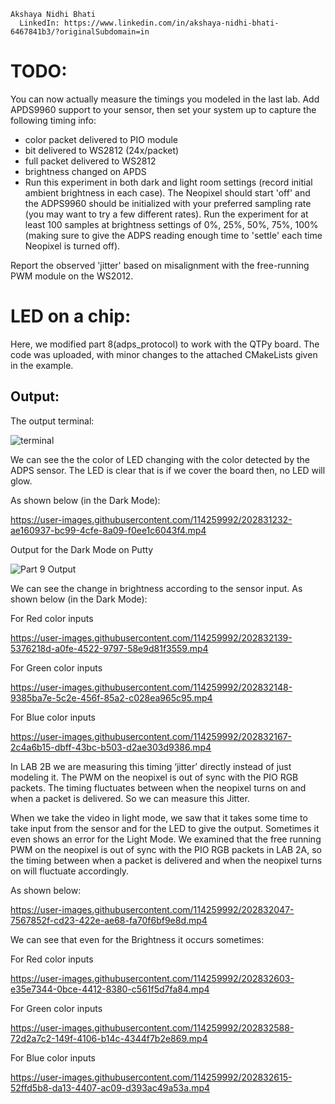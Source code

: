     Akshaya Nidhi Bhati
      LinkedIn: https://www.linkedin.com/in/akshaya-nidhi-bhati-6467841b3/?originalSubdomain=in
      
# TODO: #
You can now actually measure the timings you modeled in the last lab. Add APDS9960 support to your sensor, then set your system up to capture the following timing info:

* color packet delivered to PIO module
* bit delivered to WS2812 (24x/packet)
* full packet delivered to WS2812
* brightness changed on APDS
* Run this experiment in both dark and light room settings (record initial ambient brightness in each case). The Neopixel should start 'off' and the ADPS9960 should be initialized with your preferred sampling rate (you may want to try a few different rates). Run the experiment for at least 100 samples at brightness settings of 0%, 25%, 50%, 75%, 100% (making sure to give the ADPS reading enough time to 'settle' each time Neopixel is turned off).

Report the observed 'jitter' based on misalignment with the free-running PWM module on the WS2012.

# LED on a chip: #

Here, we modified part 8(adps_protocol) to work with the QTPy board. The code was uploaded, with minor changes to the attached CMakeLists given in the example.

## Output: 

The output terminal:

![terminal](https://user-images.githubusercontent.com/73771085/202676764-cec2b402-1228-4e7f-b07a-ff19ff04246e.jpeg)

We can see the the color of LED changing with the color detected by the ADPS sensor. The LED is clear that is if we cover the board then, no LED will glow. 

As shown below (in the Dark Mode): 

https://user-images.githubusercontent.com/114259992/202831232-ae160937-bc99-4cfe-8a09-f0ee1c6043f4.mp4


Output for the Dark Mode on Putty 

![Part 9 Output](https://user-images.githubusercontent.com/114259992/202832718-803570e5-dadf-4805-b7a0-bffd34467d9f.jpeg)

We can see the change in brightness according to the sensor input. As shown below (in the Dark Mode):

For Red color inputs 

https://user-images.githubusercontent.com/114259992/202832139-5376218d-a0fe-4522-9797-58e9d81f3559.mp4

For Green color inputs 

https://user-images.githubusercontent.com/114259992/202832148-9385ba7e-5c2e-456f-85a2-c028ea965c95.mp4

For Blue color inputs

https://user-images.githubusercontent.com/114259992/202832167-2c4a6b15-dbff-43bc-b503-d2ae303d9386.mp4

In LAB 2B we are measuring this timing ‘jitter’ directly instead of just modeling it.
The PWM on the neopixel is out of sync with the PIO RGB packets. The timing fluctuates between when the neopixel turns on and when a packet is delivered. So we can measure this Jitter. 

When we take the video in light mode, we saw that it takes some time to take input from the sensor and for the LED to give the output. Sometimes it even shows an error for the Light Mode. 
We examined that the free running PWM on the neopixel is out of sync with the PIO RGB packets in LAB 2A, so the timing between when a packet is delivered and when the neopixel turns on will fluctuate accordingly.

As shown below: 

https://user-images.githubusercontent.com/114259992/202832047-7567852f-cd23-422e-ae68-fa70f6bf9e8d.mp4

We can see that even for the Brightness it occurs sometimes:

For Red color inputs 

https://user-images.githubusercontent.com/114259992/202832603-e35e7344-0bce-4412-8380-c561f5d7fa84.mp4

For Green color inputs 

https://user-images.githubusercontent.com/114259992/202832588-72d2a7c2-149f-4106-b14c-4344f7b2e869.mp4

For Blue color inputs 

https://user-images.githubusercontent.com/114259992/202832615-52ffd5b8-da13-4407-ac09-d393ac49a53a.mp4
